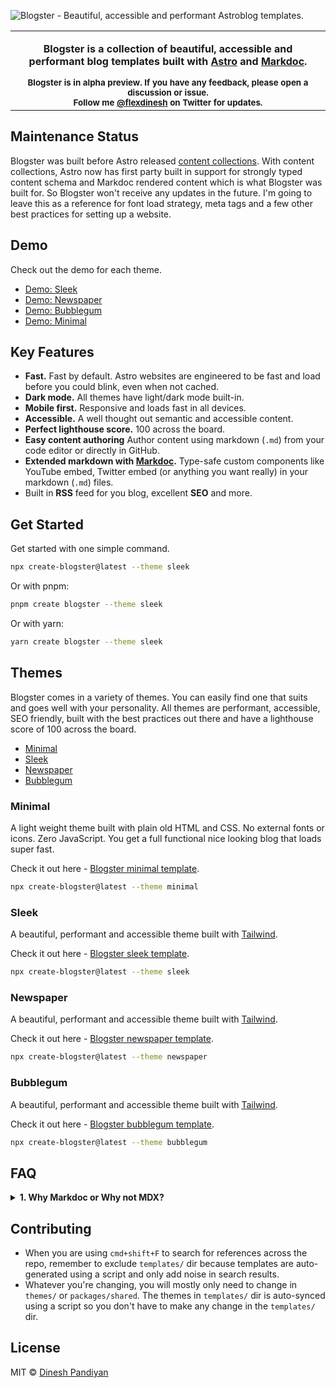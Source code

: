 ![Blogster - Beautiful, accessible and performant Astroblog templates.](/gh-assets/gh-cover.png)

<p align="center">
    <table>
        <tbody>
            <td align="center">
                <img width="2000" height="0" /><br>
                <p align="center">
                    <strong>Blogster<strong> is a collection of beautiful, accessible and performant blog templates built with <a href="https://astro.build">Astro</a> and <a href="https://markdoc.dev">Markdoc</a>.
                </p>
                <sub>
                    Blogster is in <b>alpha</b> preview. If you have any feedback, please open a discussion or issue.<br>
                    Follow me <a href="https://twitter.com/flexdinesh">@flexdinesh</a> on Twitter for updates.</sub><br>
                <img width="2000" height="0" />
            </td>
        </tbody>
    </table>
</p>

## Maintenance Status

Blogster was built before Astro released [content collections](https://docs.astro.build/en/guides/content-collections/). With content collections, Astro now has first party built in support for strongly typed content schema and Markdoc rendered content which is what Blogster was built for. So Blogster won't receive any updates in the future. I'm going to leave this as a reference for font load strategy, meta tags and a few other best practices for setting up a website.

## Demo

Check out the demo for each theme.

- [Demo: Sleek](https://blogster-sleek.netlify.app)
- [Demo: Newspaper](https://blogster-newspaper.netlify.app)
- [Demo: Bubblegum](https://blogster-bubblegum.netlify.app)
- [Demo: Minimal](https://blogster-minimal.netlify.app)

## Key Features

- **Fast.** Fast by default. Astro websites are engineered to be fast and load before you could blink, even when not cached.
- **Dark mode.** All themes have light/dark mode built-in.
- **Mobile first.** Responsive and loads fast in all devices.
- **Accessible.** A well thought out semantic and accessible content.
- **Perfect lighthouse score.** 100 across the board.
- **Easy content authoring** Author content using markdown (`.md`) from your code editor or directly in GitHub.
- **Extended markdown with [Markdoc](https://markdoc.dev).** Type-safe custom components like YouTube embed, Twitter embed (or anything you want really) in your markdown (`.md`) files.
- Built in **RSS** feed for you blog, excellent **SEO** and more.

## Get Started

Get started with one simple command.

```bash
npx create-blogster@latest --theme sleek
```

Or with pnpm:

```bash
pnpm create blogster --theme sleek
```

Or with yarn:

```bash
yarn create blogster --theme sleek
```

## Themes

Blogster comes in a variety of themes. You can easily find one that suits and goes well with your personality. All themes are performant, accessible, SEO friendly, built with the best practices out there and have a lighthouse score of 100 across the board.

- [Minimal](#minimal)
- [Sleek](#sleek)
- [Newspaper](#newspaper)
- [Bubblegum](#bubblegum)

### Minimal

A light weight theme built with plain old HTML and CSS. No external fonts or icons. Zero JavaScript. You get a full functional nice looking blog that loads super fast.

Check it out here - [Blogster minimal template](https://blogster-minimal.netlify.com).

```bash
npx create-blogster@latest --theme minimal
```

### Sleek

A beautiful, performant and accessible theme built with [Tailwind](https://tailwindcss.com).

Check it out here - [Blogster sleek template](https://blogster-sleek.netlify.com).

```bash
npx create-blogster@latest --theme sleek
```

### Newspaper

A beautiful, performant and accessible theme built with [Tailwind](https://tailwindcss.com).

Check it out here - [Blogster newspaper template](https://blogster-newspaper.netlify.com).

```bash
npx create-blogster@latest --theme newspaper
```

### Bubblegum

A beautiful, performant and accessible theme built with [Tailwind](https://tailwindcss.com).

Check it out here - [Blogster bubblegum template](https://blogster-bubblegum.netlify.com).

```bash
npx create-blogster@latest --theme bubblegum
```

<!-- ## Showcase

Collections of blogs built with Blogster.

1. [dineshpandiyan.com (sleek)](https://dineshpandiyan.com)

Create a PR to add yours to the list. -->

## FAQ

<details>
    <summary><strong>1. Why Markdoc or Why not MDX?</strong></summary>
    <p>
        MDX is great but when you use MDX, your MDX content is stored as code within your `.md` files. Markdoc lets you build and use your own custom components (Eg. YouTube embed, Twitter embed, Carousel, etc) within your markdown files with a special syntax. Your content is stored as text without having to leak code (imports or JSX) into your `.md` files. You can build validations, type-safety and all sorts of customisations for your custom components with Markdoc. If you're still not convinced, hear this, you can pass Markdoc content as string (just like any other string) throughout your application, store it in local storage or send it as params over the network. IMHO, Markdoc based content authoring gives you the full flexibility of markdown without the limits of the markdown syntax.
    </p>
</details>

## Contributing

- When you are using `cmd+shift+F` to search for references across the repo, remember to exclude `templates/` dir because templates are auto-generated using a script and only add noise in search results.
- Whatever you're changing, you will mostly only need to change in `themes/` or `packages/shared`. The themes in `templates/` dir is auto-synced using a script so you don't have to make any change in the `templates/` dir.

## License

MIT © [Dinesh Pandiyan](https://github.com/flexdinesh)
